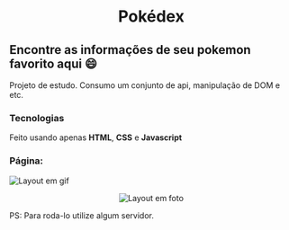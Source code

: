 <h1 align="center"> Pokédex </h1>

## Encontre as informações de seu pokemon favorito aqui 😄

Projeto de estudo. 
Consumo um conjunto de api, manipulação de DOM e etc.

### Tecnologias 

Feito usando apenas **HTML**, **CSS** e **Javascript** 

### Página: 

<img src="/git-img/gif.gif" alt="Layout em gif">

<p align="center">
<img src="/git-img/capture.jpeg" alt="Layout em foto">
</p>


PS: Para roda-lo utilize algum servidor.
 